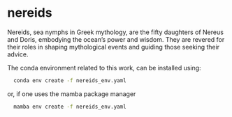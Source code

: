 # nereids
Nereids, sea nymphs in Greek mythology, are the fifty daughters of Nereus and Doris, embodying the ocean’s power and wisdom. They are revered for their roles in shaping mythological events and guiding those seeking their advice.

The conda environment related to this work, can be installed using:
```bash
  conda env create -f nereids_env.yaml
```
or, if one uses the mamba package manager
```bash
  mamba env create -f nereids_env.yaml
``` 
